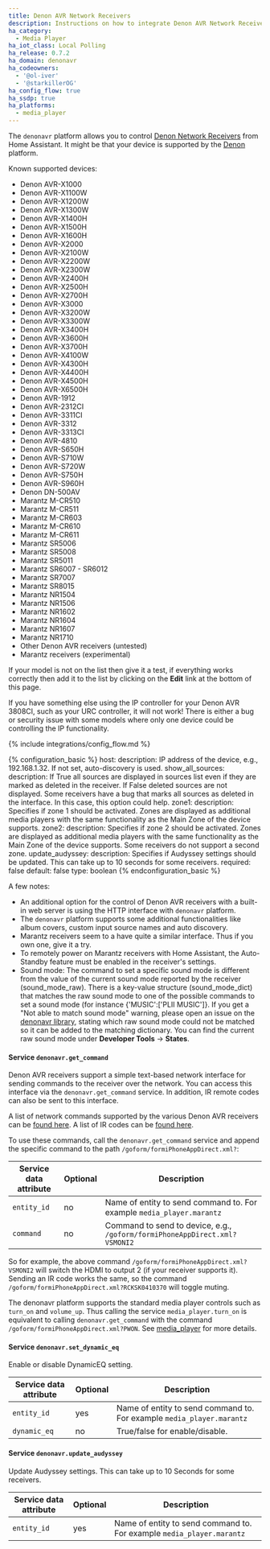 ```yaml
---
title: Denon AVR Network Receivers
description: Instructions on how to integrate Denon AVR Network Receivers into Home Assistant.
ha_category:
  - Media Player
ha_iot_class: Local Polling
ha_release: 0.7.2
ha_domain: denonavr
ha_codeowners:
  - '@ol-iver'
  - '@starkillerOG'
ha_config_flow: true
ha_ssdp: true
ha_platforms:
  - media_player
---
```


The `denonavr` platform allows you to control [Denon Network Receivers](https://www.denon.com/en-gb/shop/networkmusicsystem/ceolpiccolon4) from Home Assistant. It might be that your device is supported by the [Denon] platform.

Known supported devices:

- Denon AVR-X1000
- Denon AVR-X1100W
- Denon AVR-X1200W
- Denon AVR-X1300W
- Denon AVR-X1400H
- Denon AVR-X1500H
- Denon AVR-X1600H
- Denon AVR-X2000
- Denon AVR-X2100W
- Denon AVR-X2200W
- Denon AVR-X2300W
- Denon AVR-X2400H
- Denon AVR-X2500H
- Denon AVR-X2700H
- Denon AVR-X3000
- Denon AVR-X3200W
- Denon AVR-X3300W
- Denon AVR-X3400H
- Denon AVR-X3600H
- Denon AVR-X3700H
- Denon AVR-X4100W
- Denon AVR-X4300H
- Denon AVR-X4400H
- Denon AVR-X4500H
- Denon AVR-X6500H
- Denon AVR-1912
- Denon AVR-2312CI
- Denon AVR-3311CI
- Denon AVR-3312
- Denon AVR-3313CI
- Denon AVR-4810
- Denon AVR-S650H
- Denon AVR-S710W
- Denon AVR-S720W
- Denon AVR-S750H
- Denon AVR-S960H
- Denon DN-500AV
- Marantz M-CR510
- Marantz M-CR511
- Marantz M-CR603
- Marantz M-CR610
- Marantz M-CR611
- Marantz SR5006
- Marantz SR5008
- Marantz SR5011
- Marantz SR6007 - SR6012
- Marantz SR7007
- Marantz SR8015
- Marantz NR1504
- Marantz NR1506
- Marantz NR1602
- Marantz NR1604
- Marantz NR1607
- Marantz NR1710
- Other Denon AVR receivers (untested)
- Marantz receivers (experimental)

If your model is not on the list then give it a test, if everything works correctly then add it to the list by clicking on the **Edit** link at the bottom of this page.

<div class='note warning'>
If you have something else using the IP controller for your Denon AVR 3808CI, such as your URC controller, it will not work! There is either a bug or security issue with some models where only one device could be controlling the IP functionality.
</div>

{% include integrations/config_flow.md %}

{% configuration_basic %}
host:
  description: IP address of the device, e.g., 192.168.1.32. If not set, auto-discovery is used.
show_all_sources:
  description: If True all sources are displayed in sources list even if they are marked as deleted in the receiver. If False deleted sources are not displayed. Some receivers have a bug that marks all sources as deleted in the interface. In this case, this option could help.
zone1:
  description: Specifies if zone 1 should be activated. Zones are displayed as additional media players with the same functionality as the Main Zone of the device supports.
zone2:
  description: Specifies if zone 2 should be activated. Zones are displayed as additional media players with the same functionality as the Main Zone of the device supports. Some receivers do not support a second zone.
update_audyssey:
  description: Specifies if Audyssey settings should be updated. This can take up to 10 seconds for some receivers.
  required: false
  default: false
  type: boolean
{% endconfiguration_basic %}

A few notes:

- An additional option for the control of Denon AVR receivers with a built-in web server is using the HTTP interface with `denonavr` platform.
- The `denonavr` platform supports some additional functionalities like album covers, custom input source names and auto discovery.
- Marantz receivers seem to a have quite a similar interface. Thus if you own one, give it a try.
- To remotely power on Marantz receivers with Home Assistant, the Auto-Standby feature must be enabled in the receiver's settings.
- Sound mode: The command to set a specific sound mode is different from the value of the current sound mode reported by the receiver (sound_mode_raw). There is a key-value structure (sound_mode_dict) that matches the raw sound mode to one of the possible commands to set a sound mode (for instance {'MUSIC':['PLII MUSIC']}. If you get a "Not able to match sound mode" warning, please open an issue on the [denonavr library](https://github.com/scarface-4711/denonavr), stating which raw sound mode could not be matched so it can be added to the matching dictionary. You can find the current raw sound mode under **Developer Tools** -> **States**.

#### Service `denonavr.get_command`

Denon AVR receivers support a simple text-based network interface for sending commands to the receiver over the network. You can access this interface via the `denonavr.get_command` service. In addition, IR remote codes can also be sent to this interface.

A list of network commands supported by the various Denon AVR receivers can be [found here](https://www.heimkinoraum.de/upload/files/product/IP_Protocol_AVR-Xx100.pdf). A list of IR codes can be [found here](https://www.heimkinoraum.de/upload/files/product/IP_Protocol_AVR-Xx100.pdf).

To use these commands, call the `denonavr.get_command` service and append the specific command to the path `/goform/formiPhoneAppDirect.xml?`:

| Service data attribute | Optional | Description                                          |
| ---------------------- | -------- | ---------------------------------------------------- |
| `entity_id`            |       no | Name of entity to send command to. For example `media_player.marantz`|
| `command`              |       no | Command to send to device, e.g.,  `/goform/formiPhoneAppDirect.xml?VSMONI2`|

So for example, the above command `/goform/formiPhoneAppDirect.xml?VSMONI2` will switch the HDMI to output 2 (if your receiver supports it). Sending an IR code works the same, so the command `/goform/formiPhoneAppDirect.xml?RCKSK0410370` will toggle muting.

<div class='note'>

The denonavr platform supports the standard media player controls such as `turn_on` and `volume_up`. Thus calling the service `media_player.turn_on` is equivalent to calling `denonavr.get_command` with the command `/goform/formiPhoneAppDirect.xml?PWON`. See [media_player](/integrations/media_player/) for more details.

</div>

#### Service `denonavr.set_dynamic_eq`

Enable or disable DynamicEQ setting.

| Service data attribute | Optional | Description                                          |
| ---------------------- | -------- | ---------------------------------------------------- |
| `entity_id`            |      yes | Name of entity to send command to. For example `media_player.marantz`|
| `dynamic_eq`           |       no | True/false for enable/disable.|

#### Service `denonavr.update_audyssey`

Update Audyssey settings. This can take up to 10 Seconds for some receivers.

| Service data attribute | Optional | Description                                          |
| ---------------------- | -------- | ---------------------------------------------------- |
| `entity_id`            |      yes | Name of entity to send command to. For example `media_player.marantz`|

[Denon]: /integrations/denon
